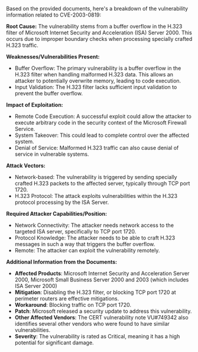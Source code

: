 Based on the provided documents, here's a breakdown of the vulnerability information related to CVE-2003-0819:

**Root Cause:**
The vulnerability stems from a buffer overflow in the H.323 filter of Microsoft Internet Security and Acceleration (ISA) Server 2000. This occurs due to improper boundary checks when processing specially crafted H.323 traffic.

**Weaknesses/Vulnerabilities Present:**
- Buffer Overflow: The primary vulnerability is a buffer overflow in the H.323 filter when handling malformed H.323 data. This allows an attacker to potentially overwrite memory, leading to code execution.
- Input Validation: The H.323 filter lacks sufficient input validation to prevent the buffer overflow.

**Impact of Exploitation:**
- Remote Code Execution: A successful exploit could allow the attacker to execute arbitrary code in the security context of the Microsoft Firewall Service.
- System Takeover: This could lead to complete control over the affected system.
- Denial of Service: Malformed H.323 traffic can also cause denial of service in vulnerable systems.

**Attack Vectors:**
- Network-based: The vulnerability is triggered by sending specially crafted H.323 packets to the affected server, typically through TCP port 1720.
- H.323 Protocol: The attack exploits vulnerabilities within the H.323 protocol processing by the ISA Server.

**Required Attacker Capabilities/Position:**
- Network Connectivity: The attacker needs network access to the targeted ISA server, specifically to TCP port 1720.
- Protocol Knowledge: The attacker needs to be able to craft H.323 messages in such a way that triggers the buffer overflow.
- Remote: The attacker can exploit the vulnerability remotely.

**Additional Information from the Documents:**

- **Affected Products**: Microsoft Internet Security and Acceleration Server 2000, Microsoft Small Business Server 2000 and 2003 (which includes ISA Server 2000)
- **Mitigation**: Disabling the H.323 filter, or blocking TCP port 1720 at perimeter routers are effective mitigations.
- **Workaround**: Blocking traffic on TCP port 1720.
- **Patch**: Microsoft released a security update to address this vulnerability.
- **Other Affected Vendors**: The CERT vulnerability note VU#749342 also identifies several other vendors who were found to have similar vulnerabilities.
- **Severity**: The vulnerability is rated as Critical, meaning it has a high potential for significant damage.